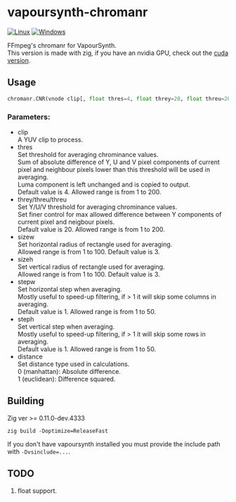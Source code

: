 # vapoursynth-chromanr
[![Linux](https://github.com/dnjulek/vapoursynth-chromanr/actions/workflows/linux-build.yml/badge.svg)](https://github.com/dnjulek/vapoursynth-chromanr/actions/workflows/linux-build.yml)
[![Windows](https://github.com/dnjulek/vapoursynth-chromanr/actions/workflows/windows-build.yml/badge.svg)](https://github.com/dnjulek/vapoursynth-chromanr/actions/workflows/windows-build.yml)

FFmpeg's chromanr for VapourSynth.\
This version is made with zig, if you have an nvidia GPU, check out the [cuda version](https://github.com/dnjulek/vapoursynth-chromanrcuda).

## Usage
```python
chromanr.CNR(vnode clip[, float thres=4, float threy=20, float threu=20, float threv=20, int sizew=3, int sizeh=3, int stepw=1, int steph=1, int distance=0])
```
### Parameters:

- clip\
    A YUV clip to process.
- thres\
    Set threshold for averaging chrominance values.\
    Sum of absolute difference of Y, U and V pixel components of current pixel and neighbour pixels lower than this threshold will be used in averaging.\
    Luma component is left unchanged and is copied to output.\
    Default value is 4. Allowed range is from 1 to 200.
- threy/threu/threu\
    Set Y/U/V threshold for averaging chrominance values.\
    Set finer control for max allowed difference between Y components of current pixel and neigbour pixels.\
    Default value is 20. Allowed range is from 1 to 200.
- sizew\
    Set horizontal radius of rectangle used for averaging.\
    Allowed range is from 1 to 100. Default value is 3.
- sizeh\
    Set vertical radius of rectangle used for averaging.\
    Allowed range is from 1 to 100. Default value is 3.
- stepw\
    Set horizontal step when averaging.\
    Mostly useful to speed-up filtering, if > 1 it will skip some columns in averaging.\
    Default value is 1. Allowed range is from 1 to 50.
- steph\
    Set vertical step when averaging.\
    Mostly useful to speed-up filtering, if > 1 it will skip some rows in averaging.\
    Default value is 1. Allowed range is from 1 to 50.
- distance\
    Set distance type used in calculations.\
    0 (manhattan): Absolute difference.\
    1 (euclidean): Difference squared.
## Building
Zig ver >= 0.11.0-dev.4333

``zig build -Doptimize=ReleaseFast``

If you don't have vapoursynth installed you must provide the include path with ``-Dvsinclude=...``.

## TODO
1. float support.
